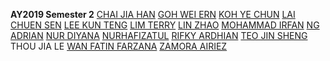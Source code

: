 **AY2019 Semester 2**
[CHAI JIA HAN]()
[GOH WEI ERN]()
[KOH YE CHUN]()
[LAI CHUEN SEN]()
[LEE KUN TENG]()
[LIM TERRY]()
[LIN ZHAO]()
[MOHAMMAD IRFAN]()
[NG ADRIAN]()
[NUR DIYANA]()
[NURHAFIZATUL]()
[RIFKY ARDHIAN]()
[TEO JIN SHENG]()
THOU JIA LE
[WAN FATIN FARZANA]()
[ZAMORA AIRIEZ]()
